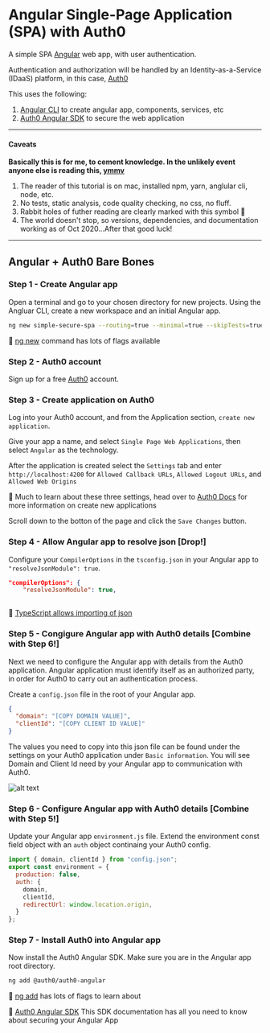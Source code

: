# Angular Single-Page Application (SPA) with Auth0

A simple SPA [Angular](https://angular.io/) web app, with user authentication. 

Authentication and authorization will be handled by an Identity-as-a-Service (IDaaS) platform, in this case, [Auth0](https://auth0.com) 

This uses the following:

1. [Angular CLI](https://cli.angular.io/) to create angular app, components, services, etc
2. [Auth0 Angular SDK](https://github.com/auth0/auth0-angular) to secure the web application

_________________

#### Caveats

__Basically this is for me, to cement knowledge. In the unlikely event anyone else is reading this, [ymmv](https://dictionary.cambridge.org/dictionary/english/ymmv)__

1. The reader of this tutorial is on mac, installed npm, yarn, anglular cli, node, etc.
2. No tests, static analysis, code quality checking, no css, no fluff.
3. Rabbit holes of futher reading are clearly marked with this symbol :rabbit:
4. The world doesn't stop, so versions, dependencies, and documentation working as of Oct 2020...After that good luck!

_________________

## Angular + Auth0 Bare Bones

### Step 1 - Create Angular app

Open a terminal and go to your chosen directory for new projects. Using the Angluar CLI, create a new workspace and an initial Angular app.

```bash
ng new simple-secure-spa --routing=true --minimal=true --skipTests=true --skipGit --style=css
```

:rabbit: [ng new](https://angular.io/cli/new) command has lots of flags available


### Step 2 - Auth0 account

Sign up for a free [Auth0](https://auth0.com) account.


### Step 3 - Create application on Auth0

Log into your Auth0 account, and from the Application section, `create new application`. 

Give your app a name, and select `Single Page Web Applications`, then select `Angular` as the technology.

After the application is created select the `Settings` tab and enter `http://localhost:4200` for `Allowed Callback URLs`, `Allowed Logout URLs`, and `Allowed Web Origins`

:rabbit: Much to learn about these three settings, head over to [Auth0 Docs](https://auth0.com/docs/get-started/dashboard/application-settings) for more information on create new applications

Scroll down to the botton of the page and click the `Save Changes` button.


### Step 4 - Allow Angular app to resolve json [Drop!]

Configure your `CompilerOptions` in the `tsconfig.json` in your Angular app to `"resolveJsonModule": true`.

```json
"compilerOptions": {
    "resolveJsonModule": true,
  
```

:rabbit: [TypeScript allows importing of json](https://www.typescriptlang.org/docs/handbook/release-notes/typescript-2-9.html?#new---resolvejsonmodule)


### Step 5 - Congigure Angular app with Auth0 details [Combine with Step 6!]

Next we need to configure the Angular app with details from the Auth0 application. Angular application must identify itself as an authorized party, in order for Auth0 to carry out an authentication process.

Create a `config.json` file in the root of your Angular app. 

```json
{
  "domain": "[COPY DOMAIN VALUE]",
  "clientId": "[COPY CLIENT ID VALUE]"
}
```

The values you need to copy into this json file can be found under the settings on your Auth0 application under `Basic information`. You will see Domain and Client Id need by your Angular app to communication with Auth0.

![alt text](https://github.com/dominicfarr/tutorial-blog-angular-auth0/blob/gh-pages/BasicInfoAuth0App.jpg "Auth0 App - Basic Information")


### Step 6 - Configure Angular app with Auth0 details [Combine with Step 5!]

Update your Angular app `environment.js` file. Extend the environment const field object with an `auth` object continaing your Auth0 config.

```js
import { domain, clientId } from "config.json";
export const environment = {
  production: false,
  auth: {
    domain,
    clientId,
    redirectUrl: window.location.origin,
  }
};
```


### Step 7 - Install Auth0 into Angular app

Now install the Auth0 Angular SDK. Make sure you are in the Angular app root directory.

```bash
ng add @auth0/auth0-angular
```

:rabbit: [ng add](https://angular.io/cli/add) has lots of flags to learn about

:rabbit: [Auth0 Angular SDK](https://auth0.com/docs/libraries/auth0-angular-spa) This SDK documentation has all you need to know about securing your Angular App 

